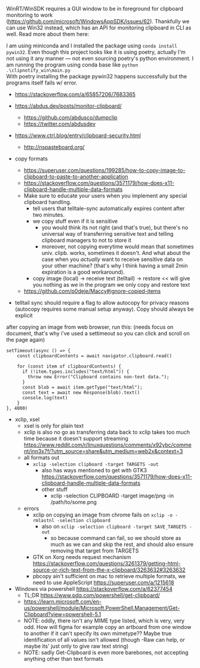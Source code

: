 WinRT/WinSDK requires a GUI window to be in foreground for clipboard monitoring to work (https://github.com/microsoft/WindowsAppSDK/issues/62). Thankfully we can use Win32 instead, which has an API for monitoring clipboard in CLI as well. Read more about them here:

I am using miniconda and I installed the package using `conda install pywin32`. Even though this project looks like it is using poetry, actually I'm not using it any manner — not even sourcing poetry's python environment. I am running the program using conda base like `python .\clipnotify_win\main.py`  
With poetry installing the package pywin32 happens successfully but the programs itself fails w/ error.

- https://stackoverflow.com/a/65857206/7683365
- https://abdus.dev/posts/monitor-clipboard/

  - https://github.com/abdusco/dumpclip
  - https://twitter.com/abdusdev

- https://www.ctrl.blog/entry/clipboard-security.html

  - http://nspasteboard.org/

- copy formats

  - https://superuser.com/questions/199285/how-to-copy-image-to-clipboard-to-paste-to-another-application
  - https://stackoverflow.com/questions/3571179/how-does-x11-clipboard-handle-multiple-data-formats
  - Make sure to educate your users when you implement any special clipboard handling.
    - tell users that telltale-sync automatically expires content after two minutes.
    - we copy stuff even if it is sensitive
      - you would think its not right (and that's true), but there's no universal way of transferring sensitive text and telling clipboard managers to not to store it
      - moreover, not copying everytime would mean that sometimes univ. clipb. works, sometimes it doesn't. And what about the case when you _actually_ want to receive sensitive data on your other machine? (that's why I think having a small 2min expiration is a good workaround).
    - copy image (local) -> receive text (telltail) -> restore << will give you nothing as we in the program we only copy and restore text
  - https://github.com/p0deje/Maccy#ignore-copied-items

- telltail sync should require a flag to allow autocopy for privacy reasons (autocopy requires some manual setup anyway). Copy should always be explicit

after copying an image from web browser, run this:
(needs focus on document, that's why i've used a settimeout so you can click and scroll on the page again)

```
setTimeout(async () => {
    const clipboardContents = await navigator.clipboard.read()

    for (const item of clipboardContents) {
      if (!item.types.includes("text/html")) {
        throw new Error("Clipboard contains non-text data.");
      }
      const blob = await item.getType("text/html");
      const text = await new Response(blob).text()
      console.log(text)
    }
}, 4000)
```

- xclip, xsel
  - xsel is only for plain text
  - xclip is also no go as transferring data back to xclip takes too much time because it doesn't support streaming https://www.reddit.com/r/linuxquestions/comments/x92ybc/comment/inn3x7f/?utm_source=share&utm_medium=web2x&context=3
  - all formats out
    - `xclip -selection clipboard -target TARGETS -out`
      - also has ways mentioned to get with GTK3 https://stackoverflow.com/questions/3571179/how-does-x11-clipboard-handle-multiple-data-formats
      - other stuff
        - xclip -selection CLIPBOARD -target image/png -in /path/to/some.png
  - errors
    - xclip on copying an image from chrome fails on `xclip -o -rmlastnl -selection clipboard`
      - also on `xclip -selection clipboard -target SAVE_TARGETS -out`
        - so because command can fail, so we should store as much as we can and skip the rest, and should also ensure removing that target from TARGETS
    - GTK on Xorg needs request mechanism https://stackoverflow.com/questions/3261379/getting-html-source-or-rich-text-from-the-x-clipboard/3263632#3263632
    - pbcopy ain't sufficient on mac to retrieve multiple formats, we need to use AppleScript https://superuser.com/a/1215618
- Windows via powershell https://stackoverflow.com/a/62377454
  - TL;DR https://www.pdq.com/powershell/get-clipboard/
  - https://learn.microsoft.com/en-us/powershell/module/Microsoft.PowerShell.Management/Get-Clipboard?view=powershell-5.1
  - NOTE: oddly, there isn't any MIME type listed, which is very, very odd. How will figma for example copy an artboard from one window to another if it can't specify its own mimetype?? Maybe true identification of all values isn't allowed (though -Raw can help, or maybe its' just only to give raw text string)
  - NOTE: sadly Get-Clipboard is even more barebones, not accepting anything other than text formats
